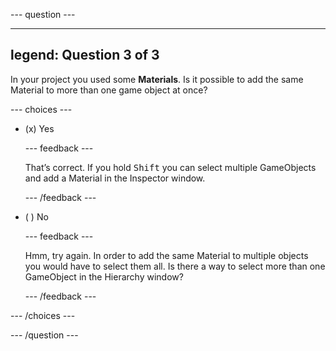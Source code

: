 
--- question ---

---
legend: Question 3 of 3
---

In your project you used some **Materials**. Is it possible to add the same Material to more than one game object at once?

--- choices ---

- (x) Yes


  --- feedback ---

  That’s correct. If you hold <kbd>Shift</kbd> you can select multiple GameObjects and add a Material in the Inspector window.

  --- /feedback ---

- ( ) No

  --- feedback ---

   Hmm, try again. In order to add the same Material to multiple objects you would have to select them all. Is there a way to select more than one GameObject in the Hierarchy window?

  --- /feedback ---

--- /choices ---

--- /question ---
